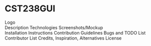 # CST238GUI

Logo <br>
Description
Technologies 
Screenshots/Mockup  
Installation Instructions
Contribution Guidelines
Bugs and TODO List
Contributor List
Credits, Inspiration, Alternatives
License
